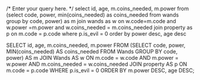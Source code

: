 /*
Enter your query here.
*/
select id, age, m.coins_needed, m.power from
(select code, power, min(coins_needed) as coins_needed from wands
group by code, power) as m
join wands as w on w.code=m.code and w.power =m.power and w.coins_needed = m.coins_needed
join property as p on m.code = p.code
where p.is_evil = 0
order by power desc, age desc

SELECT id, age, m.coins_needed, m.power FROM 
(SELECT code, power, MIN(coins_needed) AS coins_needed FROM Wands GROUP BY code, power) AS m
JOIN Wands AS w ON m.code = w.code AND m.power = w.power AND m.coins_needed = w.coins_needed
JOIN property AS p ON m.code = p.code
WHERE p.is_evil = 0
ORDER BY m.power DESC, age DESC;
